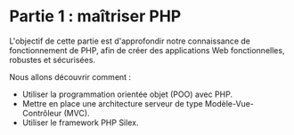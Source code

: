 # Partie 1 : maîtriser PHP

L'objectif de cette partie est d'approfondir notre connaissance de fonctionnement de PHP, afin de créer des applications Web fonctionnelles, robustes et sécurisées.

Nous allons découvrir comment :

* Utiliser la programmation orientée objet (POO) avec PHP.
* Mettre en place une architecture serveur de type Modèle-Vue-Contrôleur (MVC).
* Utiliser le framework PHP Silex.

